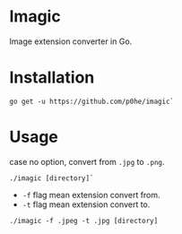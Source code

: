 # Imagic
Image extension converter in Go.

# Installation

```
go get -u https://github.com/p0he/imagic`
```

# Usage
case no option, convert from `.jpg` to `.png`. 
```
./imagic [directory]`
```

- `-f` flag mean extension convert from.
- `-t` flag mean extension convert to.

```
./imagic -f .jpeg -t .jpg [directory]
```
